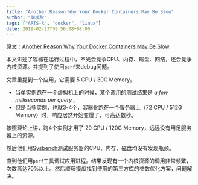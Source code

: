 ```yaml
---
title: "Another Reason Why Your Docker Containers May Be Slow"
author: "颇忒脱"
tags: ["ARTS-R", "docker", "linux"]
date: 2019-02-23T09:56:08+08:00
---
```


原文：[Another Reason Why Your Docker Containers May Be Slow][origin]

本文讲述了容器在运行过程中，不光会竞争CPU、内存、磁盘、网络，还会竞争内核资源。并提到了使用`perf`来debug问题。

<!--more-->

文章里提到一个应用，它需要 5 CPU / 30G Memory。

* 当单实例跑在一个虚拟机上的时候，某个调用的测试结果是 *a few milliseconds per query* 。
* 但是当多实例，也就3-4个，容器化跑在一个服务器上（72 CPU / 512G Memory）时，响应居然开始变慢了，可高达数秒。

按照理论上讲，跑4个实例才用了 20 CPU / 120G Memory，远远没有用足服务器上的资源。

然后他们用[Sysbench][sysbench]测试服务器的CPU、内存、磁盘均没有发现瓶颈。

直到他们用`perf`工具调试应用进程。结果发现有一个内核资源的调用非常频繁，次数高达70%以上。然后顺藤摸瓜找到使用的第三方库的参数优化方案，问题解决。

[origin]: https://hackernoon.com/another-reason-why-your-docker-containers-may-be-slow-d37207dec27f
[sysbench]: https://github.com/akopytov/sysbench